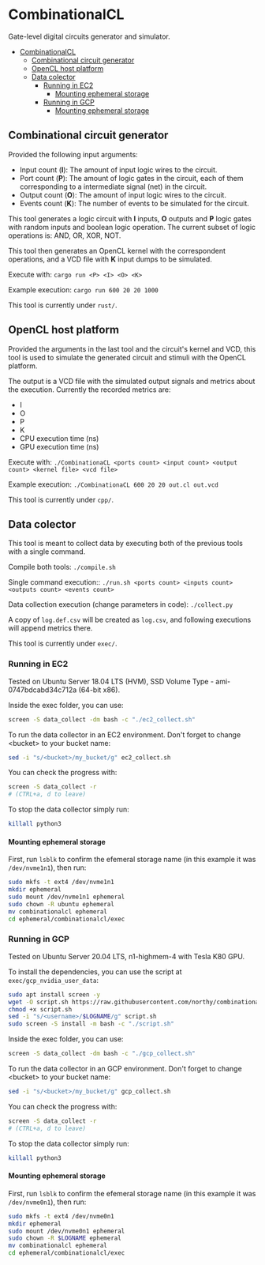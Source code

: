 # CombinationalCL

Gate-level digital circuits generator and simulator.

- [CombinationalCL](#combinationalcl)
  - [Combinational circuit generator](#combinational-circuit-generator)
  - [OpenCL host platform](#opencl-host-platform)
  - [Data colector](#data-colector)
    - [Running in EC2](#running-in-ec2)
      - [Mounting ephemeral storage](#mounting-ephemeral-storage)
    - [Running in GCP](#running-in-gcp)
      - [Mounting ephemeral storage](#mounting-ephemeral-storage-1)

## Combinational circuit generator

Provided the following input arguments:

* Input count (**I**): The amount of input logic wires to the circuit.
* Port count (**P**): The amount of logic gates in the circuit, each of them corresponding to a intermediate signal (net) in the circuit.
* Output count (**O**): The amount of input logic wires to the circuit.
* Events count (**K**): The number of events to be simulated for the circuit.

This tool generates a logic circuit with **I** inputs, **O** outputs and **P** logic gates with random inputs and boolean logic operation. The current subset of logic operations is: AND, OR, XOR, NOT.

This tool then generates an OpenCL kernel with the correspondent operations, and a VCD file with **K** input dumps to be simulated.

Execute with: ```cargo run <P> <I> <O> <K>```

Example execution: ```cargo run 600 20 20 1000```

This tool is currently under ```rust/```.

## OpenCL host platform

Provided the arguments in the last tool and the circuit's kernel and VCD, this tool is used to simulate the generated circuit and stimuli with the OpenCL platform.

The output is a VCD file with the simulated output signals and metrics about the execution. Currently the recorded metrics are:

* I
* O
* P
* K
* CPU execution time (ns)
* GPU execution time (ns)

Execute with: ```./CombinationaCL <ports count> <input count> <output count> <kernel file> <vcd file>```

Example execution: ```./CombinationaCL 600 20 20 out.cl out.vcd```

This tool is currently under ```cpp/```.

## Data colector

This tool is meant to collect data by executing both of the previous tools with a single command.

Compile both tools: ```./compile.sh```

Single command execution:: ```./run.sh <ports count> <inputs count> <outputs count> <events count>```

Data collection execution (change parameters in code): ```./collect.py```

A copy of `log.def.csv` will be created as `log.csv`, and following executions will append metrics there.

This tool is currently under ```exec/```.

### Running in EC2

Tested on Ubuntu Server 18.04 LTS (HVM), SSD Volume Type - ami-0747bdcabd34c712a (64-bit x86).

Inside the exec folder, you can use:

```sh
screen -S data_collect -dm bash -c "./ec2_collect.sh"
```

To run the data collector in an EC2 environment. Don't forget to change \<bucket\> to your bucket name:

```sh
sed -i "s/<bucket>/my_bucket/g" ec2_collect.sh
```

You can check the progress with:

```sh
screen -S data_collect -r
# (CTRL+a, d to leave)
```

To stop the data collector simply run:

```sh
killall python3
```

#### Mounting ephemeral storage

First, run `lsblk` to confirm the efemeral storage name (in this example it was `/dev/nvme1n1`), then run:

```sh
sudo mkfs -t ext4 /dev/nvme1n1
mkdir ephemeral
sudo mount /dev/nvme1n1 ephemeral
sudo chown -R ubuntu ephemeral
mv combinationalcl ephemeral
cd ephemeral/combinationalcl/exec
```

### Running in GCP

Tested on Ubuntu Server 20.04 LTS, n1-highmem-4 with Tesla K80 GPU.

To install the dependencies, you can use the script at `exec/gcp_nvidia_user_data`:
```sh
sudo apt install screen -y
wget -O script.sh https://raw.githubusercontent.com/northy/combinationalcl/master/exec/gcp_nvidia_user_data.sh
chmod +x script.sh
sed -i "s/<username>/$LOGNAME/g" script.sh
sudo screen -S install -m bash -c "./script.sh"
```

Inside the exec folder, you can use:

```sh
screen -S data_collect -dm bash -c "./gcp_collect.sh"
```

To run the data collector in an GCP environment. Don't forget to change \<bucket\> to your bucket name:

```sh
sed -i "s/<bucket>/my_bucket/g" gcp_collect.sh
```

You can check the progress with:

```sh
screen -S data_collect -r
# (CTRL+a, d to leave)
```

To stop the data collector simply run:

```sh
killall python3
```

#### Mounting ephemeral storage

First, run `lsblk` to confirm the efemeral storage name (in this example it was `/dev/nvme0n1`), then run:

```sh
sudo mkfs -t ext4 /dev/nvme0n1
mkdir ephemeral
sudo mount /dev/nvme0n1 ephemeral
sudo chown -R $LOGNAME ephemeral
mv combinationalcl ephemeral
cd ephemeral/combinationalcl/exec
```
